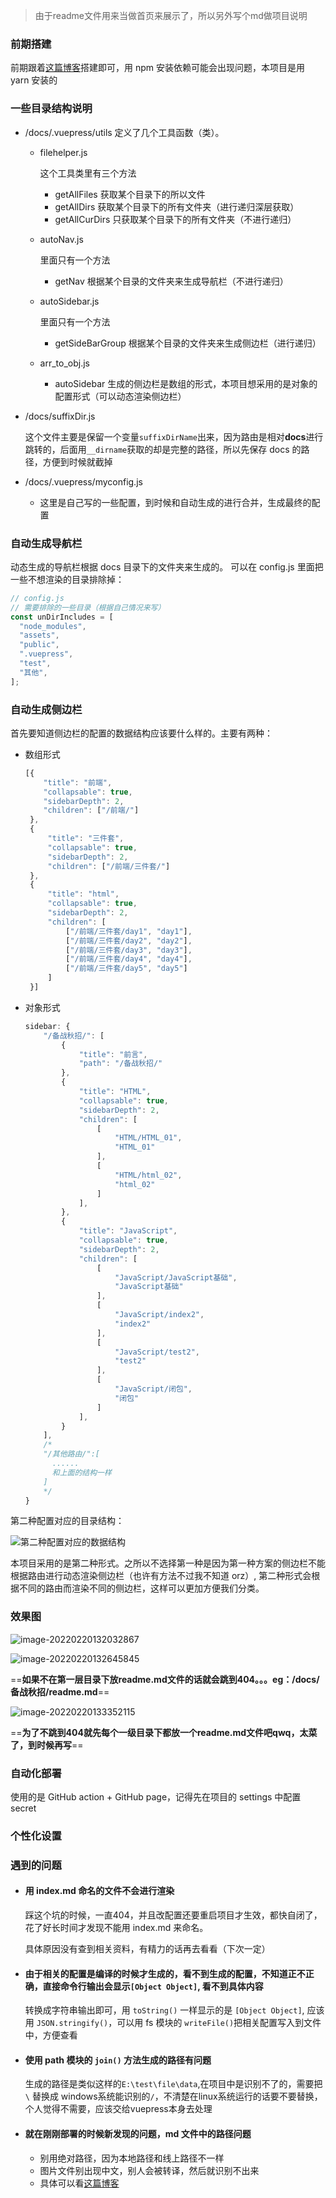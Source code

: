 > 由于readme文件用来当做首页来展示了，所以另外写个md做项目说明

### 前期搭建

前期跟着[这篇博客](https://juejin.cn/post/7041134607869149215)搭建即可，用 npm 安装依赖可能会出现问题，本项目是用 yarn 安装的

### 一些目录结构说明

+ /docs/.vuepress/utils 定义了几个工具函数（类）。
  + filehelper.js

    这个工具类里有三个方法

    + getAllFiles 获取某个目录下的所以文件
    + getAllDirs 获取某个目录下的所有文件夹（进行递归深层获取）
    + getAllCurDirs 只获取某个目录下的所有文件夹（不进行递归）

  + autoNav.js

    里面只有一个方法

    + getNav 根据某个目录的文件夹来生成导航栏（不进行递归）

  + autoSidebar.js

    里面只有一个方法

    + getSideBarGroup 根据某个目录的文件夹来生成侧边栏（进行递归）
  
  + arr_to_obj.js
  
    + autoSidebar 生成的侧边栏是数组的形式，本项目想采用的是对象的配置形式（可以动态渲染侧边栏）
  
+ /docs/suffixDir.js

  这个文件主要是保留一个变量`suffixDirName`出来，因为路由是相对**docs**进行跳转的，后面用`__dirname`获取的却是完整的路径，所以先保存 docs 的路径，方便到时候就截掉
  
+ /docs/.vuepress/myconfig.js

  + 这里是自己写的一些配置，到时候和自动生成的进行合并，生成最终的配置

### 自动生成导航栏

动态生成的导航栏根据 docs 目录下的文件夹来生成的。 可以在 config.js 里面把一些不想渲染的目录排除掉：

```javascript
// config.js 
// 需要排除的一些目录（根据自己情况来写）
const unDirIncludes = [
  "node_modules",
  "assets",
  "public",
  ".vuepress",
  "test",
  "其他",
];
```

### 自动生成侧边栏

首先要知道侧边栏的配置的数据结构应该要什么样的。主要有两种：

+ 数组形式

  ```javascript
  [{
      "title": "前端",
      "collapsable": true,
      "sidebarDepth": 2,
      "children": ["/前端/"]
   },
   {
       "title": "三件套",
       "collapsable": true,
       "sidebarDepth": 2,
       "children": ["/前端/三件套/"]
   },
   {
       "title": "html",
       "collapsable": true,
       "sidebarDepth": 2,
       "children": [
           ["/前端/三件套/day1", "day1"],
           ["/前端/三件套/day2", "day2"],
           ["/前端/三件套/day3", "day3"],
           ["/前端/三件套/day4", "day4"],
           ["/前端/三件套/day5", "day5"]
       ]
   }]
  ```

+ 对象形式

  ```javascript
  sidebar: {
      "/备战秋招/": [
          {
              "title": "前言", 
              "path": "/备战秋招/"
          }, 
          {
              "title": "HTML", 
              "collapsable": true, 
              "sidebarDepth": 2, 
              "children": [
                  [
                      "HTML/HTML_01", 
                      "HTML_01"
                  ], 
                  [
                      "HTML/html_02", 
                      "html_02"
                  ]
              ], 
          }, 
          {
              "title": "JavaScript", 
              "collapsable": true, 
              "sidebarDepth": 2, 
              "children": [
                  [
                      "JavaScript/JavaScript基础", 
                      "JavaScript基础"
                  ], 
                  [
                      "JavaScript/index2", 
                      "index2"
                  ], 
                  [
                      "JavaScript/test2", 
                      "test2"
                  ], 
                  [
                      "JavaScript/闭包", 
                      "闭包"
                  ]
              ], 
          }
      ],
      /*
      "/其他路由/":[
      	......
      	和上面的结构一样
      ]
      */
  }
  ```

第二种配置对应的目录结构：

![第二种配置对应的数据结构](./struct2.png)

本项目采用的是第二种形式。之所以不选择第一种是因为第一种方案的侧边栏不能根据路由进行动态渲染侧边栏（也许有方法不过我不知道 orz）, 第二种形式会根据不同的路由而渲染不同的侧边栏，这样可以更加方便我们分类。

### 效果图

![image-20220220132032867](./effect1.png)



![image-20220220132645845](./effect2.png)



==**如果不在第一层目录下放readme.md文件的话就会跳到404。。。eg：/docs/备战秋招/readme.md**==

![image-20220220133352115](./bug1.png)

==**为了不跳到404就先每个一级目录下都放一个readme.md文件吧qwq，太菜了，到时候再写**==

### 自动化部署

使用的是 GitHub action + GitHub page，记得先在项目的 settings 中配置 secret

### 个性化设置

### 遇到的问题

+ #### 用 index.md 命名的文件不会进行渲染

  踩这个坑的时候，一直404，并且改配置还要重启项目才生效，都快自闭了，花了好长时间才发现不能用 index.md 来命名。

  具体原因没有查到相关资料，有精力的话再去看看（下次一定）

+ #### 由于相关的配置是编译的时候才生成的，看不到生成的配置，不知道正不正确，直接命令行输出会显示`[Object Object]`, 看不到具体内容

  转换成字符串输出即可，用 `toString()` 一样显示的是 `[Object Object]`, 应该用 `JSON.stringify()`，可以用 fs 模块的 `writeFile()`把相关配置写入到文件中，方便查看

+ #### 使用 path 模块的 `join()` 方法生成的路径有问题

  生成的路径是类似这样的`E:\test\file\data`,在项目中是识别不了的，需要把`\` 替换成 windows系统能识别的`/`，不清楚在linux系统运行的话要不要替换，个人觉得不需要，应该交给vuepress本身去处理

+ #### 就在刚刚部署的时候新发现的问题，md 文件中的路径问题

  + 别用绝对路径，因为本地路径和线上路径不一样
  + 图片文件别出现中文，别人会被转译，然后就识别不出来
  + 具体可以看[这篇博客](https://segmentfault.com/a/1190000022275001)

  

  


